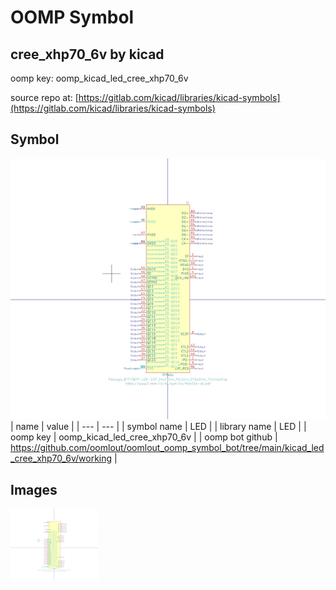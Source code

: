 # OOMP Symbol  
## cree_xhp70_6v  by kicad  
  
oomp key: oomp_kicad_led_cree_xhp70_6v  
  
source repo at: [https://gitlab.com/kicad/libraries/kicad-symbols](https://gitlab.com/kicad/libraries/kicad-symbols)  
## Symbol  
  
[![working.png](working_600.png)](working.png)  
| name | value | 
| --- | --- | 
| symbol name | LED | 
| library name | LED | 
| oomp key | oomp_kicad_led_cree_xhp70_6v | 
| oomp bot github | https://github.com/oomlout/oomlout_oomp_symbol_bot/tree/main/kicad_led_cree_xhp70_6v/working | 
## Images  
  
[![working.png](working_140.png)](working.png)  
